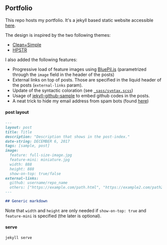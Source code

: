 ## Portfolio

This repo hosts my portfolio. It's a jekyll based static website accessible [here](http://www.tsucres.me).

The design is inspired by the two following themes: 
- [Clean+Simple](https://github.com/nathanrooy/Clean-and-Simple-Jekyll-Theme)
- [HPSTR](https://github.com/mmistakes/hpstr-jekyll-theme)

I also added the following features: 
- Progressive load of feature images using [BluePil.js](https://github.com/tsucres/BluePil.js) (parametrized through the `image` field in the header of the posts)
- External links on top of posts. Those are specified in the liquid header of the posts (`external-links` param).
- Update of the syntactic coloration (see [`_sass/syntax.scss`](_sass/syntax.scss))
- Usage of [jekyll-github-sample](https://github.com/bwillis/jekyll-github-sample) to embed github codes in the posts.
- A neat trick to hide my email address from spam bots (found [here](https://stackoverflow.com/questions/483212/effective-method-to-hide-email-from-spam-bots#answer-41566570))



#### post layout

```md
---
layout: post
title: Title
description: "Description that shows in the post-index."
date-string: DECEMBER 6, 2017
tags: [sample, post]
image:
  feature: full-size-image.jpg
  feature-mini: miniature.jpg
  width: 888
  height: 888
  show-on-top: true/false
external-links: 
  github: username/repo_name
  others: ["https://example.com/path.html", "https://example2.com/path2.html"]
---

## Generic markdown

```

Note that `width` and `height` are only needed if `show-on-top: true` and `feature-mini` is specified (the later is optional).



#### serve

```sh
jekyll serve
```




